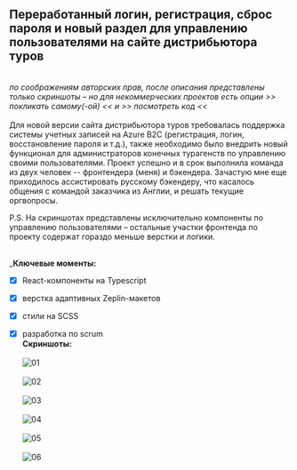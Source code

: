 ## Переработанный логин, регистрация, сброс пароля и новый раздел для управлению пользователями на сайте дистрибьютора туров
\
*по соображениям авторских прав, после описания представлены только скриншоты &ndash; но для некоммерческих проектов есть опции >> покликать самому(-ой) << и >> посмотреть код <<*
\
\
Для новой версии сайта дистрибьютора туров требовалась поддержка системы учетных записей на Azure B2C (регистрация, логин, восстановление пароля и т.д.), также необходимо было внедрить новый функционал для администраторов конечных турагенств по управлению своими пользователями. Проект успешно и в срок выполнила команда из двух человек -- фронтендера (меня) и бэкендера. Зачастую мне еще приходилось ассистировать русскому бэкендеру, что касалось общения с командой заказчика из Англии, и решать текущие оргвопросы.

P.S. На скриншотах представлены исключительно компоненты по управлению пользователями &ndash; остальные участки фронтенда по проекту содержат гораздо меньше верстки и логики.

\
_**Ключевые моменты:**
- [x] React-компоненты на Typescript
- [x] верстка адаптивных Zeplin-макетов
- [x] стили на SCSS
- [x] разработка по scrum
\
**Скриншоты:**
\
\
![01](01.png)
\
\
![02](02.png)
\
\
![03](03.png)
\
\
![04](04.png)
\
\
![05](05.png)
\
\
![06](06.png)

